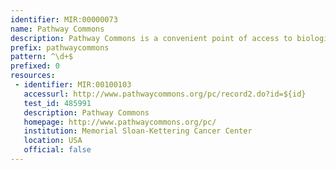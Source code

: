 ```yaml
---
identifier: MIR:00000073
name: Pathway Commons
description: Pathway Commons is a convenient point of access to biological pathway information collected from public pathway databases, which you can browse or search. It is a collection of publicly available pathways from multiple organisms that provides researchers with convenient access to a comprehensive collection of pathways from multiple sources represented in a common language.
prefix: pathwaycommons
pattern: ^\d+$
prefixed: 0
resources:
 - identifier: MIR:00100103
   accessurl: http://www.pathwaycommons.org/pc/record2.do?id=${id}
   test_id: 485991
   description: Pathway Commons
   homepage: http://www.pathwaycommons.org/pc/
   institution: Memorial Sloan-Kettering Cancer Center
   location: USA
   official: false
---
```

